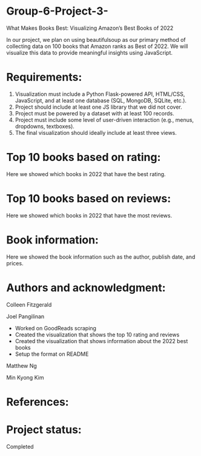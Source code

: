 # Group-6-Project-3-
What Makes Books Best: Visualizing Amazon’s Best Books of 2022

In our project, we plan on using beautifulsoup as our primary method of collecting data on 100 books that Amazon ranks as Best of 2022. We will visualize this data to provide meaningful insights using JavaScript.

# Requirements:
1. Visualization must include a Python Flask-powered API, HTML/CSS, JavaScript, and at least one database (SQL, MongoDB, SQLite, etc.).
2. Project should include at least one JS library that we did not cover.
3. Project must be powered by a dataset with at least 100 records.
4. Project must include some level of user-driven interaction (e.g., menus, dropdowns, textboxes).
5. The final visualization should ideally include at least three views.

# Top 10 books based on rating:
Here we showed which books in 2022 that have the best rating.

# Top 10 books based on reviews:
Here we showed which books in 2022 that have the most reviews.

# Book information:
Here we showed the book information such as the author, publish date, and prices.



# Authors and acknowledgment:

Colleen Fitzgerald


Joel Pangilinan
* Worked on GoodReads scraping
* Created the visualization that shows the top 10 rating and reviews
* Created the visualization that shows information about the 2022 best books
* Setup the format on README

Matthew Ng


Min Kyong Kim


# References:

# Project status:
Completed


